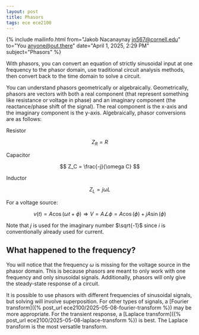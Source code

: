 ```yaml
---
layout: post
title: Phasors
tags: ece ece2100
---
```


{% include mailinfo.html from="Jakob Nacanaynay <jn567@cornell.edu>" to="You <anyone@out.there>" date="April 1, 2025, 2:29 PM" subject="Phasors" %}

With phasors, you can convert an equation of strictly sinusoidal input at one frequency to the phasor domain, use traditional circuit analysis methods, then convert back to the time domain to solve a circuit.

You can understand phasors geometrically or algebraically. Geometrically, phasors are vectors with both a real component (that represent something like resistance or voltage in phase) and an imaginary component (the reactance/phase shift of the signal). The real component is the x-axis and the imaginary component is the y-axis. Algebraically, phasor conversions are as follows:

Resistor

$$ Z_R = R $$

Capacitor

$$ Z_C = \frac{-j}{\omega C} $$

Inductor

$$ Z_L = j\omega L$$

For a voltage source:

$$ v(t) = A\cos(\omega t + \phi) \Rightarrow V = A\angle \phi = A\cos(\phi) + jA\sin(\phi)$$

Note that $j$ is used for the imaginary number $\sqrt{-1}$ since $i$ is conventionally already used for current.

## What happened to the frequency?

You will notice that the frequency $\omega$ is missing for the voltage source in the phasor domain. This is because phasors are meant to only work with one frequency and only sinusoidal signals. Additionally, phasors will only give the steady-state response of a circuit.

It is possible to use phasors with different frequencies of sinusoidal signals, but solving will involve superposition. For other types of signals, a [Fourier transform]({% post_url ece2100/2025-05-08-fourier-transform %}) may be more appropriate. For the transient response, a [Laplace transform]({% post_url ece2100/2025-05-08-laplace-transform %}) is best. The Laplace transform is the most versatile transform.
